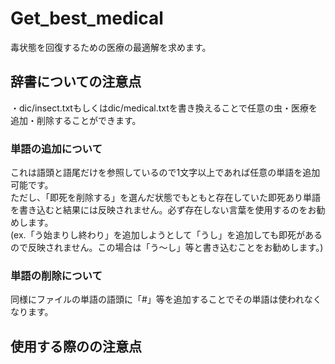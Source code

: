 # Get_best_medical

毒状態を回復するための医療の最適解を求めます。

## 辞書についての注意点

・dic/insect.txtもしくはdic/medical.txtを書き換えることで任意の虫・医療を追加・削除することができます。<br>

### 単語の追加について
これは語頭と語尾だけを参照しているので1文字以上であれば任意の単語を追加可能です。<br>
ただし、「即死を削除する」を選んだ状態でもともと存在していた即死あり単語を書き込むと結果には反映されません。必ず存在しない言葉を使用するのをお勧めします。<br>
(ex.「う始まりし終わり」を追加しようとして「うし」を追加しても即死があるので反映されません。この場合は「う～し」等と書き込むことをお勧めします。)<br>

### 単語の削除について
同様にファイルの単語の語頭に「#」等を追加することでその単語は使われなくなります。

## 使用する際のの注意点

